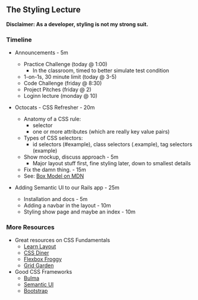 ## The Styling Lecture

**Disclaimer: As a developer, styling is not my strong suit.**

### Timeline

* Announcements - 5m
  * Practice Challenge (today @ 1:00)
    * In the classroom, timed to better simulate test condition
  * 1-on-1s, 30 minute limit (today @ 3-5)
  * Code Challenge (friday @ 8:30)
  * Project Pitches (friday @ 2)
  * Loginn lecture (monday @ 10)

* Octocats - CSS Refresher - 20m
  * Anatomy of a CSS rule:
    * selector
    * one or more attributes (which are really key value pairs)
  * Types of CSS selectors:
    * id selectors (#example), class selectors (.example), tag selectors (example)
  * Show mockup, discuss approach - 5m
    * Major layout stuff first, fine styling later, down to smallest details
  * Fix the damn thing. - 15m
  * See: [Box Model on MDN](https://developer.mozilla.org/en-US/docs/Web/CSS/CSS_Box_Model/Introduction_to_the_CSS_box_model)

* Adding Semantic UI to our Rails app - 25m
  * Installation and docs - 5m
  * Adding a navbar in the layout - 10m
  * Styling show page and maybe an index - 10m

### More Resources

* Great resources on CSS Fundamentals
  * [Learn Layout](http://learnlayout.com)
  * [CSS Diner](https://flukeout.github.io/)
  * [Flexbox Froggy](https://flexboxfroggy.com/)
  * [Grid Garden](https://cssgridgarden.com/)
* Good CSS Frameworks
  * [Bulma](https://bulma.io)
  * [Semantic UI](https://semantic-ui.com)
  * [Bootstrap](https://getbootstrap.com)
